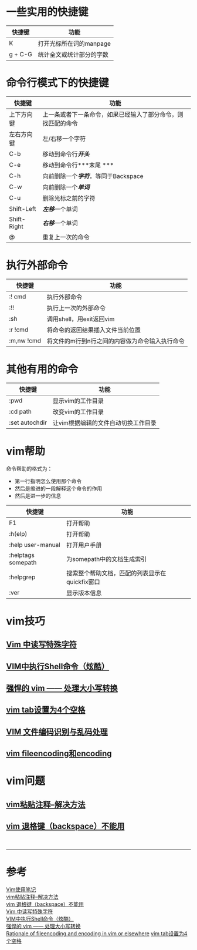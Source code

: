 # 一些实用的快捷键
|快捷键 | 功能 |
|--- |--- |
|K | 打开光标所在词的manpage |
|g + C-G | 统计全文或统计部分的字数 |

# 命令行模式下的快捷键
|快捷键 | 功能 |
|--- |--- |
|上下方向键 | 上一条或者下一条命令，如果已经输入了部分命令，则找匹配的命令 |
|左右方向键 | 左/右移一个字符 |
|C-b | 移动到命令行***开头*** |
|C-e | 移动到命令行***末尾 ***|
|C-h | 向前删除一个***字符***，等同于Backspace|
|C-w | 向前删除一个***单词*** |
|C-u | 删除光标之前的字符 |
|Shift-Left | ***左移***一个单词 |
|Shift-Right | ***右移***一个单词 |
|@ | 重复上一次的命令|


# 执行外部命令
|快捷键 | 功能 |
|--- |--- |
|:! cmd | 执行外部命令 |
|:!! | 执行上一次的外部命令 |
|:sh | 调用shell，用exit返回vim |
|:r !cmd | 将命令的返回结果插入文件当前位置 |
|:m,nw !cmd |将文件的m行到n行之间的内容做为命令输入执行命令 |


# 其他有用的命令
|快捷键 | 功能 |
|--- |--- |
|:pwd | 显示vim的工作目录 |
|:cd path | 改变vim的工作目录 |
|:set autochdir | 让vim根据编辑的文件自动切换工作目录 |

# vim帮助
命令帮助的格式为：
- 第一行指明怎么使用那个命令
- 然后是缩进的一段解释这个命令的作用
- 然后是进一步的信息

|快捷键 | 功能 |
|--- |--- |
|F1 | 打开帮助 |
|:h(elp) | 打开帮助 |
|:help user-manual | 打开用户手册 |
|:helptags somepath | 为somepath中的文档生成索引 |
|:helpgrep | 搜索整个帮助文档，匹配的列表显示在quickfix窗口 |
|:ver | 显示版本信息 |


# vim技巧
## [Vim 中读写特殊字符][4]
## [VIM中执行Shell命令（炫酷）][5]
## [强悍的 vim —— 处理大小写转换][6]
## [vim tab设置为4个空格][7]
## [VIM 文件编码识别与乱码处理][8]
## [vim fileencoding和encoding][9]


# vim问题
## [vim粘贴注释–解决方法][2]
## [vim 退格键（backspace）不能用][3]



<br/>

---

# 参考

[Vim使用笔记][1]  
[vim粘贴注释–解决方法][2]  
[vim 退格键（backspace）不能用][3]  
[Vim 中读写特殊字符][4]  
[VIM中执行Shell命令（炫酷）][5]  
[强悍的 vim —— 处理大小写转换][6]  
[Rationale of fileencoding and encoding in vim or elsewhere][7]
[vim tab设置为4个空格][8]

[1]: http://www.cnblogs.com/jiqingwu/archive/2012/06/14/vim_notes.html
[2]: http://www.chenglin.name/linux/blog-linux/595.html
[3]: https://my.oschina.net/zhangdapeng89/blog/56593
[4]: http://harttle.com/2016/08/22/vim-special-characters.html
[5]: http://blog.csdn.net/bnxf00000/article/details/46618465
[6]: http://blog.csdn.net/lanchunhui/article/details/51542211
[7]: http://blog.csdn.net/jiang1013nan/article/details/6298727
[8]: http://edyfox.codecarver.org/html/vim_fileencodings_detection.html
[9]: https://stackoverflow.com/questions/22044869/rationale-of-fileencoding-and-encoding-in-vim-or-elsewhere

